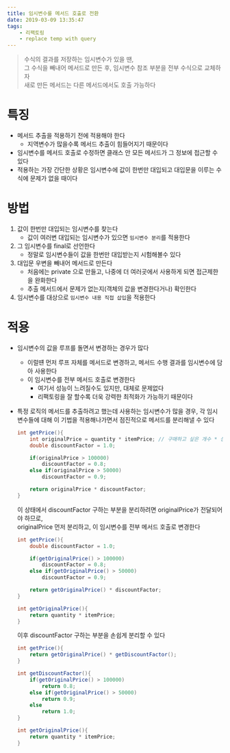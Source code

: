 ```yaml
---
title: 임시변수를 메서드 호출로 전환
date: 2019-03-09 13:35:47
tags:
    - 리팩토링
    - replace temp with query
---
```


> 수식의 결과를 저장하는 임시변수가 있을 땐,  
> 그 수식을 빼내어 메서드로 만든 후, 임시변수 참조 부분을 전부 수식으로 교체하자  
> 새로 만든 메서드는 다른 메서드에서도 호출 가능하다  

# 특징  
- 메서드 추출을 적용하기 전에 적용해야 한다  
    - 지역변수가 많을수록 메서드 추출이 힘들어지기 때문이다  
- 임시변수를 메서드 호출로 수정하면 클래스 안 모든 메서드가 그 정보에 접근할 수 있다  
- 적용하는 가장 간단한 상황은 임시변수에 값이 한번만 대입되고 대입문을 이루는 수식에 문제가 없을 때이다  

# 방법  
1. 값이 한번만 대입되는 임시변수를 찾는다  
    - 값이 여러변 대입되는 임시변수가 있으면 `임시변수 분리`를 적용한다  
2. 그 임시변수를 final로 선언한다  
    - 정말로 임시변수들이 값을 한번만 대입받는지 시험해볼수 있다  
3. 대입문 우변을 빼내어 메서드로 만든다  
    - 처음에는 private 으로 만들고, 나중에 더 여러곳에서 사용하게 되면 접근제한을 완화한다  
    - 추출 메서드에서 문제가 없는지(객체의 값을 변경한다거나) 확인한다  
4. 임시변수를 대상으로 `임시변수 내용 직접 삽입`을 적용한다  

# 적용
- 임시변수의 값을 루프를 돌면서 변경하는 경우가 많다  
    - 이럴떈 먼저 루프 자체를 메서드로 변경하고, 메서드 수행 결과를 임시변수에 담아 사용한다  
    - 이 임시변수를 전부 메서드 호출로 변경한다  
        - 여기서 성능이 느려질수도 있지만, 대체로 문제없다  
        - 리팩토링을 잘 할수록 더욱 강력한 최적화가 가능하기 때문이다  
- 특정 로직의 메서드를 추출하려고 했는데 사용하는 임시변수가 많을 경우, 각 임시변수들에 대해 이 기법을 적용해나가면서 점진적으로 메서드를 분리해낼 수 있다  
    ```java
    int getPrice(){
        int originalPrice = quantity * itemPrice; // 구매하고 싶은 개수 * 상품 가격
        double discountFactor = 1.0;

        if(originalPrice > 100000)
            discountFactor = 0.8;
        else if(originalPrice > 50000)
            discountFactor = 0.9;

        return originalPrice * discountFactor;
    }
    ```

    이 상태에서 discountFactor 구하는 부분을 분리하려면 originalPrice가 전달되어야 하므로,  
    originalPrice 먼저 분리하고, 이 임시변수를 전부 메서드 호출로 변경한다  

    ```java
    int getPrice(){
        double discountFactor = 1.0;

        if(getOriginalPrice() > 100000)
            discountFactor = 0.8;
        else if(getOriginalPrice() > 50000)
            discountFactor = 0.9;

        return getOriginalPrice() * discountFactor;
    }

    int getOriginalPrice(){
        return quantity * itemPrice;
    }
    ```

    이후 discountFactor 구하는 부분을 손쉽게 분리할 수 있다  

    ```java
    int getPrice(){
        return getOriginalPrice() * getDiscountFactor();
    }

    int getDiscountFactor(){
        if(getOriginalPrice() > 100000)
            return 0.8;
        else if(getOriginalPrice() > 50000)
            return 0.9;
        else
            return 1.0;
    }

    int getOriginalPrice(){
        return quantity * itemPrice;
    }
    ```

<!-- more -->